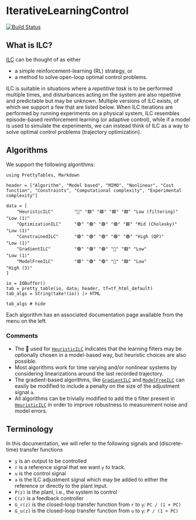 # IterativeLearningControl

[![Build Status](https://github.com/baggepinnen/IterativeLearningControl.jl/actions/workflows/CI.yml/badge.svg?branch=main)](https://github.com/baggepinnen/IterativeLearningControl.jl/actions/workflows/CI.yml?query=branch%3Amain)

## What is ILC?

[ILC](https://slunik.slu.se/kursfiler/TE0010/10095.1213/REG2_ILCReview.pdf) can be thought of as either
- a simple reinforcement-learning (RL) strategy, or
- a method to solve open-loop optimal control problems.

ILC is suitable in situations where a *repetitive task* is to be performed multiple times, and disturbances acting on the system are also repetitive and predictable but  may be unknown. Multiple versions of ILC exists, of which we support a few that are listed below. When ILC iterations are performed by running experiments on a physical system, ILC resembles episode-based reinforcement learning (or adaptive control), while if a model is used to simulate the experiments, we can instead think of ILC as a way to solve optimal control problems (trajectory optimization).



## Algorithms

We support the following algorithms:

```@setup ALGORITHMS
using PrettyTables, Markdown

header = ["Algorithm", "Model based", "MIMO", "Nonlinear", "Cost function", "Constraints", "Computational complexity", "Experimental complexity"]

data = [
    "HeuristicILC"        "🔶" "🟥" "🟥" "🟥" "🟥" "Low (filtering)"    "Low (1)"
    "OptimizationILC"     "🟢" "🟢" "🟢" "🟢" "🟥" "Mid (Cholesky)"     "Low (1)"
    "ConstrainedILC"      "🟢" "🟢" "🟢" "🟢" "🟢" "High (QP)"          "Low (1)"
    "GradientILC"         "🟢" "🟢" "🟢" "🔶" "🟥" "Low"                "Low (1)"
    "ModelFreeILC"        "🟥" "🟢" "🟢" "🔶" "🟥" "Low"                "High (3)"
]

io = IOBuffer()
tab = pretty_table(io, data; header, tf=tf_html_default)
tab_algs = String(take!(io)) |> HTML
```
```@example ALGORITHMS
tab_algs # hide
```

Each algorithm has an associated documentation page available from the menu on the left.

### Comments
- The 🔶 used for [`HeuristicILC`](@ref) indicates that the learning filters may be optionally chosen in a model-based way, but heuristic choices are also possible.
- Most algorithms work for time varying and/or nonlinear systems by considering linearizations around the last recorded trajectory. 
- The gradient-based algorithms, like [`GradientILC`](@ref) and [`ModelFreeILC`](@ref) can easily be modified to include a penalty on the size of the adjustment signal ``a``.
- All algorithms can be trivially modified to add the ``Q`` filter present in [`HeuristicILC`](@ref) in order to improve robustness to measurement noise and model errors.

## Terminology
In this documentation, we will refer to the following signals and (discrete-time) transfer functions

- ``y`` is an output to be controlled
- ``r`` is a reference signal that we want ``y`` to track.
- ``u`` is the control signal
- ``a`` is the ILC adjustment signal which may be added to either the reference or directly to the plant input.
- ``P(z)`` is the plant, i.e., the system to control
- ``C(z)`` is a feedback controller
- ``G_r(z)`` is the closed-loop transfer function from ``r`` to ``y``: ``PC / (1 + PC)``
- ``G_u(z)`` is the closed-loop transfer function from ``u`` to ``y``: ``P / (1 + PC)``

